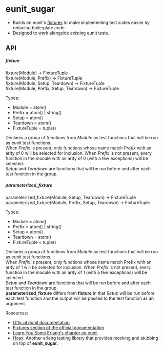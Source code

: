 # eunit_sugar

* Builds on eunit's [fixtures](http://erlang.org/doc/apps/eunit/chapter.html#Fixtures) to make implementing test suites easier by reducing boilerplate code.
* Designed to work alongside existing eunit tests.

## API

##### fixture
fixture(Module) -> FixtureTuple  
fixture(Module, Prefix) -> FixtureTuple  
fixture(Module, Setup, Teardown) -> FixtureTuple  
fixture(Module, Prefix, Setup, Teardown) -> FixtureTuple

Types:
* Module = atom()
* Prefix = atom() | string()
* Setup = atom()
* Teardown = atom()
* FixtureTuple = tuple()

Declares a group of functions from _Module_ as test functions that will be run as eunit test functions.  
When _Prefix_ is present, only functions whose name match _Prefix_ with an arity of 0 will be selected for inclusion. When _Prefix_ is not present, every function in the module with an arity of 0 (with a few exceptions) will be selected.  
_Setup_ and _Teardown_ are functions that will be run before and after each test function in the group.

##### parameterized_fixture
parameterized_fixture(Module, Setup, Teardown) -> FixtureTuple  
parameterized_fixture(Module, Prefix, Setup, Teardown) -> FixtureTuple  

Types:
* Module = atom()
* Prefix = atom() | string()
* Setup = atom()
* Teardown = atom()
* FixtureTuple = tuple()

Declares a group of functions from _Module_ as test functions that will be run as eunit test functions.  
When _Prefix_ is present, only functions whose name match Prefix with an arity of 1 will be selected for inclusion. When _Prefix_ is not present, every function in the module with an arity of 1 (with a few exceptions) will be selected.  
_Setup_ and _Teardown_ are functions that will be run before and after each test function in the group.  
__parameterized_fixture__ differs from __fixture__ in that _Setup_ will be run before each test function and the output will be passed to the test function as an argument.

Resources:

* [Official eunit documentation](http://erlang.org/doc/apps/eunit/chapter.html)
* [Fixtures section of the official documentation](http://erlang.org/doc/apps/eunit/chapter.html#Fixtures)
* [Learn You Some Erlang's chapter on eunit](http://learnyousomeerlang.com/eunit)
* [Hoax](https://github.com/xenolinguist/hoax): Another erlang testing library that provides mocking and stubbing on top of __eunit_sugar__.
